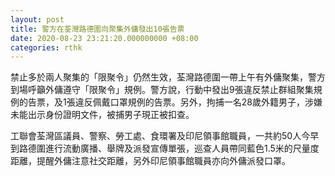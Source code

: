 ```yaml
---
layout: post
title: 警方在荃灣路德圍向聚集外傭發出10張告票
date: 2020-08-23 23:21:20.000000000 +08:00
categories: rthk
---
```


禁止多於兩人聚集的「限聚令」仍然生效，荃灣路德圍一帶上午有外傭聚集，警方到場呼籲外傭遵守「限聚令」規例。警方說，行動中發出9張違反禁止群組聚集規例的告票，及1張違反佩戴口罩規例的告票。另外，拘捕一名28歲外籍男子，涉嫌未能出示身份證明文件，被捕男子現正被扣查。

工聯會荃灣區議員、警察、勞工處、食環署及印尼領事館職員，一共約50人今早到路德圍進行流動廣播、舉牌及派發宣傳單張，巡查人員帶同藍色1.5米的尺量度距離，提醒外傭注意社交距離，另外印尼領事館職員亦向外傭派發口罩。
